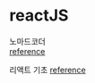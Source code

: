 # reactJS

노마드코더  
[reference](https://nomadcoders.co/react-for-beginners/lobby)

리액트 기초
[reference](https://youtu.be/6GECT2Jrr_g)